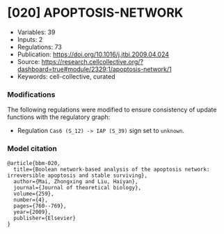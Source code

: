 # \[020\] APOPTOSIS-NETWORK

 - Variables: 39
 - Inputs: 2
 - Regulations: 73
 - Publication: https://doi.org/10.1016/j.jtbi.2009.04.024
 - Source: https://research.cellcollective.org/?dashboard=true#module/2329:1/apoptosis-network/1
 - Keywords: cell-collective, curated


### Modifications

The following regulations were modified to ensure consistency of update functions with the regulatory graph:

 - Regulation `Cas6 (S_12) -> IAP (S_39)` sign set to `unknown`.

### Model citation

```
@article{bbm-020,
  title={Boolean network-based analysis of the apoptosis network: irreversible apoptosis and stable surviving},
  author={Mai, Zhongxing and Liu, Haiyan},
  journal={Journal of theoretical biology},
  volume={259},
  number={4},
  pages={760--769},
  year={2009},
  publisher={Elsevier}
}
```


